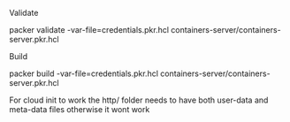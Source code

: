 Validate

packer validate  -var-file=credentials.pkr.hcl containers-server/containers-server.pkr.hcl



Build

packer build  -var-file=credentials.pkr.hcl containers-server/containers-server.pkr.hcl


For cloud init to work the http/ folder needs to have both user-data and meta-data files otherwise it wont work